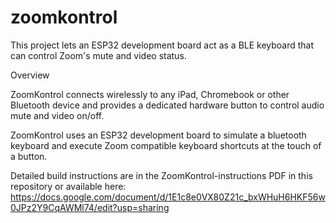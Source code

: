 # zoomkontrol
This project lets an ESP32 development board act as a BLE keyboard that can control Zoom's mute and video status.

Overview

ZoomKontrol connects wirelessly to any iPad, Chromebook or other Bluetooth device and provides a dedicated hardware button to control audio mute and video on/off.  

ZoomKontrol uses an ESP32 development board to simulate a bluetooth keyboard and execute Zoom compatible keyboard shortcuts at the touch of a button.

Detailed build instructions are in the ZoomKontrol-instructions PDF in this repository or available here: https://docs.google.com/document/d/1E1c8e0VX80Z21c_bxWHuH6HKF56w0JPz2Y9CqAWMl74/edit?usp=sharing
